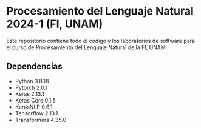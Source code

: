 # Procesamiento del Lenguaje Natural 2024-1 (FI, UNAM)

Este repositorio contiene todo el código y los laboratorios de software para el curso de Procesamiento del Lenguaje Natural de la FI, UNAM.

## Dependencias
- Python 3.8.18
- Pytorch 2.0.1
- Keras 2.13.1
- Keras Core 0.1.5
- KerasNLP 0.6.1
- Tensorflow 2.13.1
- Transformers 4.35.0
